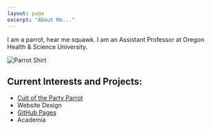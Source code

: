 ```yaml
---
layout: page
excerpt: "About Me..."
---
```


I am a parrot, hear me squawk. I am an Assistant Professor at Oregon Health & Science University.

![Parrot Shirt](http://cultofthepartyparrot.com/assets/shirt.jpg)

## Current Interests and Projects:

- [Cult of the Party Parrot](http://cultofthepartyparrot.com/)
- Website Design
- [GitHub Pages](http://laderast.github.io)
- Academia
